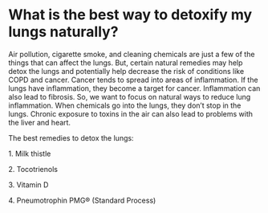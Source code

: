 # What is the best way to detoxify my lungs naturally?

Air pollution, cigarette smoke, and cleaning chemicals are just a few of the things that can affect the lungs. But, certain natural remedies may help detox the lungs and potentially help decrease the risk of conditions like COPD and cancer. Cancer tends to spread into areas of inflammation. If the lungs have inflammation, they become a target for cancer. Inflammation can also lead to fibrosis. So, we want to focus on natural ways to reduce lung inflammation. When chemicals go into the lungs, they don’t stop in the lungs. Chronic exposure to toxins in the air can also lead to problems with the liver and heart.

The best remedies to detox the lungs:

1\. Milk thistle

2\. Tocotrienols

3\. Vitamin D

4\. Pneumotrophin PMG® (Standard Process)